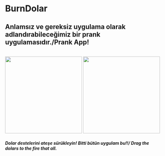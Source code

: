 # BurnDolar
<h2>Anlamsız ve gereksiz uygulama olarak adlandırabileceğimiz bir prank uygulamasıdır./Prank App!</h3></br>

<img src="https://user-images.githubusercontent.com/23655824/44259872-72e18880-a21b-11e8-8e72-b31578288c88.png" width="250">
<img src="https://user-images.githubusercontent.com/23655824/44259871-72e18880-a21b-11e8-8fb4-a4769bc36a81.png" width="250">

<h5>Dolar destelerini ateşe sürükleyin! Bitti bütün uygulam bu!!/ Drag the dolars to the fire that all.</h5>


